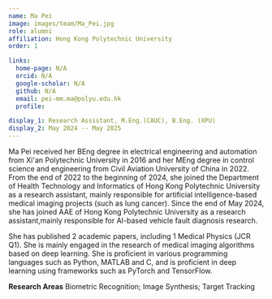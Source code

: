 ```yaml
---
name: Ma Pei
image: images/team/Ma_Pei.jpg
role: alumni  
affiliation: Hong Kong Polytechnic University
order: 1

links:
  home-page: N/A
  orcid: N/A
  google-scholar: N/A
  github: N/A
  email: pei-mm.ma@polyu.edu.hk
  profile: 

display_1: Research Assistant, M.Eng.(CAUC), B.Eng. (XPU)
display_2: May 2024 -- May 2025
---
```


<!--  Add a short self introduction here -->
<!-- Like Research Areas -->

Ma Pei received her BEng degree in electrical engineering and automation from Xi'an Polytechnic University in 2016 and her MEng degree in control science and engineering from Civil Aviation University of China in 2022. From the end of 2022 to the beginning of 2024, she joined the Department of Health Technology and Informatics of Hong Kong Polytechnic University as a research assistant, mainly responsible for artificial intelligence-based medical imaging projects (such as lung cancer). Since the end of May 2024, she has joined AAE of Hong Kong Polytechnic University as a research assistant,mainly responsible for AI-based vehicle fault diagnosis research.

She has published 2 academic papers, including 1 Medical Physics (JCR Q1). She is mainly engaged in the research of medical imaging algorithms based on deep learning. She is proficient in various programming languages ​​such as Python, MATLAB and C, and is proficient in deep learning using frameworks such as PyTorch and TensorFlow. 

**Research Areas**
Biometric Recognition; Image Synthesis; Target Tracking
